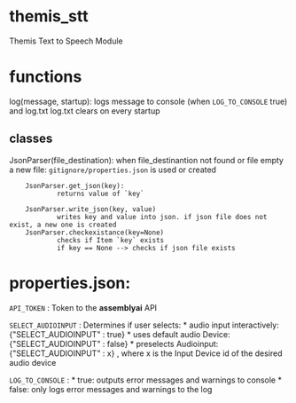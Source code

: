 # themis_stt
Themis Text to Speech Module

# functions
log(message, startup):
        logs message to console (when `LOG_TO_CONSOLE` true) and log.txt
        log.txt clears on every startup


## classes

JsonParser(file_destination):
        when file_destinantion not found or file empty a new file: `gitignore/properties.json` is used or created

        JsonParser.get_json(key):
                returns value of `key` 

        JsonParser.write_json(key, value)
                writes key and value into json. if json file does not exist, a new one is created
        JsonParser.checkexistance(key=None)
                checks if Item `key` exists
                if key == None --> checks if json file exists



# properties.json:
`API_TOKEN`             :   Token to the **assemblyai**  API

`SELECT_AUDIOINPUT`     :   Determines if user selects:
                            * audio input interactively:    {"SELECT_AUDIOINPUT" : true}
                            * uses default audio Device:    {"SELECT_AUDIOINPUT" : false}
                            * preselects Audioinput:        {"SELECT_AUDIOINPUT" : x}   , where x is the Input Device id of the desired audio device

`LOG_TO_CONSOLE`        :   * true:     outputs error messages and warnings to console
                            * false:    only logs error messages and warnings to the log


